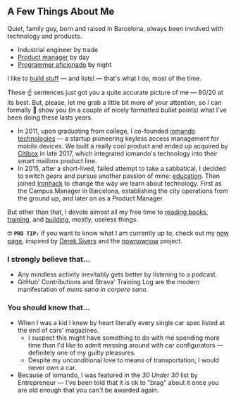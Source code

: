 ## A Few Things About Me
Quiet, family guy, born and raised in Barcelona, always been involved with technology and products.

* Industrial engineer by trade
* [Product manager](https://linkedin.com/in/marccollado) by day
* [Programmer aficionado](https://github.com/MarcCollado) by night

I like to [build stuff](/work/pansa) — and lists! — that's what I do, most of the time.

These ☝️ sentences just got you a quite accurate picture of me — 80/20 at its best. But, please, let me grab a little bit more of your attention, so I can formally 👔 show you (in a couple of nicely formatted bullet points) what I've been doing these lasts years.

* In 2011, upon graduating from college, I co-founded [iomando technologies](/work/iomando) — a startup pioneering keyless access management for mobile devices. We built a really cool product and ended up acquired by [Citibox](https://citibox.com/) in late 2017, which integrated iomando's technology into their smart mailbox product line.
* In 2015, after a short-lived, failed attempt to take a sabbatical, I decided to switch gears and pursue another passion of mine: [education](/tags/education). Then joined [Ironhack](/work/ironhack) to change the way we learn about technology. First as the Campus Manager in Barcelona, establishing the city operations from the ground up, and later on as a Product Manager.

But other than that, I devote almost all my free time to [reading books](/tags/books), [training](https://www.strava.com/athletes/marccollado), and [building](https://github.com/MarcCollado), mostly, useless things.

🤓 **`PRO TIP:`** if you want to know what I am currently up to, check out my [now page](https://collado-io.netlify.com/now), inspired by [Derek Sivers](https://sivers.org/) and the [nownownow](https://nownownow.com/) project.


### I strongly believe that...
* Any mindless activity inevitably gets better by listening to a podcast.
* GitHub' Contributions and Strava' Training Log are the modern manifestation of *mens sana in corpore sano*.

### You should know that...
* When I was a kid I knew by heart literally every single car spec listed at the end of cars' magazines.
  * I suspect this might have something to do with me spending more time than I'd like to admit messing around with car configurators — definitely one of my guilty pleasures.
  * Despite my unconditional love to means of transportation, I would never own a car.
* Because of iomando, I was featured in the *30 Under 30* list by Entrepreneur — I've been told that it is ok to "brag" about it once you are old enough that you can't be awarded again.